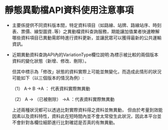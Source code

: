# 靜態異動檔API資料使用注意事項

* 主要係提供不同資料版本間，特定資料項目（如路線、站牌、路線站序、時刻表、票價、線型圖資..等）之異動檔資料查詢服務，期能讓加值業者快速瞭解哪些資料項目已異動需即時進行資料更新，並讓民眾可以獲得最新的公共運輸資訊。
* 近期異動資料查詢API內的VariationType欄位說明:為標示被比較的兩個版本資料的變化狀態（新增、修改、刪除）。

  但其中標示為「修改」狀態的資料實際上可能並無變化，而造成此情形的狀況可能如下（以三個版本的情況為例）:

  （1） A→ B →A ： 代表資料實際無異動

  （2） A → （已被刪除） →A ：代表資料實際無異動

  上述兩種狀況都可以透過比對實際資料得之資料並無異動， 但由於考量到效能因素以及資料特性，資料此在短時間內並不會太常發生此狀況，因此本平台並不會針對各欄位細節進行比對確認是否真的有無異動。

